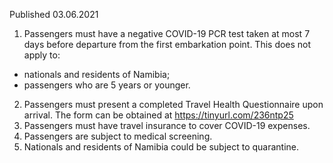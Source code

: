 Published 03.06.2021 
1. Passengers must have a negative COVID-19 PCR test taken at most 7 days before departure from the first embarkation point.
This does not apply to:
- nationals and residents of Namibia;
- passengers who are 5 years or younger.
2. Passengers must present a completed Travel Health Questionnaire upon arrival. The form can be obtained at <a href="https://tinyurl.com/236ntp25">https://tinyurl.com/236ntp25</a> 
3. Passengers must have travel insurance to cover COVID-19 expenses.
4. Passengers are subject to medical screening.
5. Nationals and residents of Namibia could be subject to quarantine.

